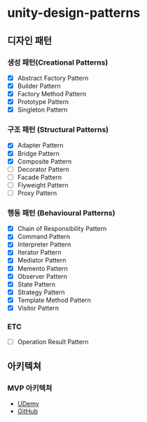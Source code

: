 # unity-design-patterns

## 디자인 패턴
### 생성 패턴(Creational Patterns)
- [x] Abstract Factory Pattern
- [x] Builder Pattern
- [x] Factory Method Pattern
- [x] Prototype Pattern
- [x] Singleton Pattern
### 구조 패턴 (Structural Patterns)
- [x] Adapter Pattern
- [x] Bridge Pattern
- [x] Composite Pattern
- [ ] Decorator Pattern
- [ ] Facade Pattern
- [ ] Flyweight Pattern
- [ ] Proxy Pattern
### 행동 패턴 (Behavioural Patterns)
- [x] Chain of Responsibility Pattern
- [x] Command Pattern
- [x] Interpreter Pattern
- [x] Iterator Pattern
- [x] Mediator Pattern
- [x] Memento Pattern
- [x] Observer Pattern
- [x] State Pattern
- [x] Strategy Pattern
- [x] Template Method Pattern
- [x] Visitor Pattern

### ETC
- [ ] Operation Result Pattern
<!--
https://www.milanjovanovic.tech/blog/8-tips-to-write-clean-code
https://medium.com/@cummingsi1993/the-operation-result-pattern-a-simple-guide-fe10ff959080
-->

## 아키텍쳐
### MVP 아키텍쳐
- [UDemy](https://www.udemy.com/course/mvc-architecture-for-unity)
- [GitHub](https://github.com/SamuelAsherRivello/rmc-mini-mvcs)
